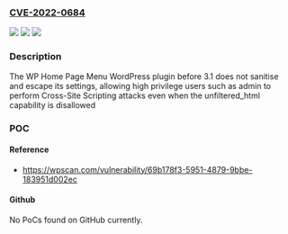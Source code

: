 ### [CVE-2022-0684](https://cve.mitre.org/cgi-bin/cvename.cgi?name=CVE-2022-0684)
![](https://img.shields.io/static/v1?label=Product&message=WP%20Home%20Page%20Menu&color=blue)
![](https://img.shields.io/static/v1?label=Version&message=n%2Fa&color=blue)
![](https://img.shields.io/static/v1?label=Vulnerability&message=CWE-79%20Cross-site%20Scripting%20(XSS)&color=brighgreen)

### Description

The WP Home Page Menu WordPress plugin before 3.1 does not sanitise and escape its settings, allowing high privilege users such as admin to perform Cross-Site Scripting attacks even when the unfiltered_html capability is disallowed

### POC

#### Reference
- https://wpscan.com/vulnerability/69b178f3-5951-4879-9bbe-183951d002ec

#### Github
No PoCs found on GitHub currently.

